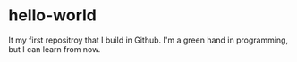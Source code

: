 # hello-world
It my first repositroy that I build in Github.
I'm a green hand in programming, but I can learn from now.
